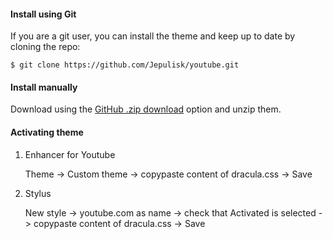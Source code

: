 #### Install using Git

If you are a git user, you can install the theme and keep up to date by cloning the repo:

    $ git clone https://github.com/Jepulisk/youtube.git

#### Install manually

Download using the [GitHub .zip download](https://github.com/Jepulisk/youtube/archive/master.zip) option and unzip them.

#### Activating theme

1. Enhancer for Youtube

    Theme -> Custom theme -> copypaste content of dracula.css -> Save

2. Stylus

    New style -> youtube.com as name -> check that Activated is selected -> copypaste content of dracula.css -> Save
    
